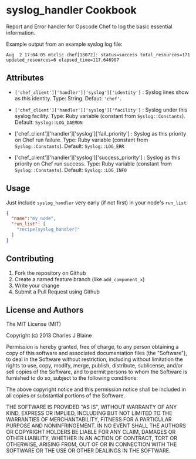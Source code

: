 syslog_handler Cookbook
=======================

Report and Error handler for Opscode Chef to log the basic essential information.

Example output from an example syslog log file:

```
Aug  2 17:04:05 mtclic chef[13072]: status=success total_resources=171 updated_resources=6 elapsed_time=117.646907 
```

Attributes
----------

* `['chef_client']['handler']['syslog']['identity']` : Syslog lines show as this identity. Type: String. Defaut: `'chef'`.

* `['chef_client']['handler']['syslog']['facility']` : Syslog under this syslog facility. Type: Ruby variable (constant from `Syslog::Constants`). Default: `Syslog::LOG_DAEMON`

* ['chef_client']['handler']['syslog']['fail_priority'] : Syslog as this priority on Chef run failure.  Type: Ruby variable (constant from `Syslog::Constants`). Default: `Syslog::LOG_ERR`

* ['chef_client']['handler']['syslog']['success_priority'] : Syslog as this priority on Chef run success. Type: Ruby variable (constant from `Syslog::Constants`). Default: `Syslog::LOG_INFO`

Usage
-----

Just include `syslog_handler` very early (if not first) in your node's `run_list`:

```json
{
  "name":"my_node",
  "run_list": [
    "recipe[syslog_handler]"
  ]
}
```

Contributing
------------

1. Fork the repository on Github
2. Create a named feature branch (like `add_component_x`)
3. Write your change
4. Submit a Pull Request using Github

License and Authors
-------------------

The MIT License (MIT)

Copyright (c) 2013 Charles J Blaine

Permission is hereby granted, free of charge, to any person obtaining a copy of
this software and associated documentation files (the "Software"), to deal in
the Software without restriction, including without limitation the rights to
use, copy, modify, merge, publish, distribute, sublicense, and/or sell copies of
the Software, and to permit persons to whom the Software is furnished to do so,
subject to the following conditions:

The above copyright notice and this permission notice shall be included in all
copies or substantial portions of the Software.

THE SOFTWARE IS PROVIDED "AS IS", WITHOUT WARRANTY OF ANY KIND, EXPRESS OR
IMPLIED, INCLUDING BUT NOT LIMITED TO THE WARRANTIES OF MERCHANTABILITY, FITNESS
FOR A PARTICULAR PURPOSE AND NONINFRINGEMENT. IN NO EVENT SHALL THE AUTHORS OR
COPYRIGHT HOLDERS BE LIABLE FOR ANY CLAIM, DAMAGES OR OTHER LIABILITY, WHETHER
IN AN ACTION OF CONTRACT, TORT OR OTHERWISE, ARISING FROM, OUT OF OR IN
CONNECTION WITH THE SOFTWARE OR THE USE OR OTHER DEALINGS IN THE SOFTWARE.
